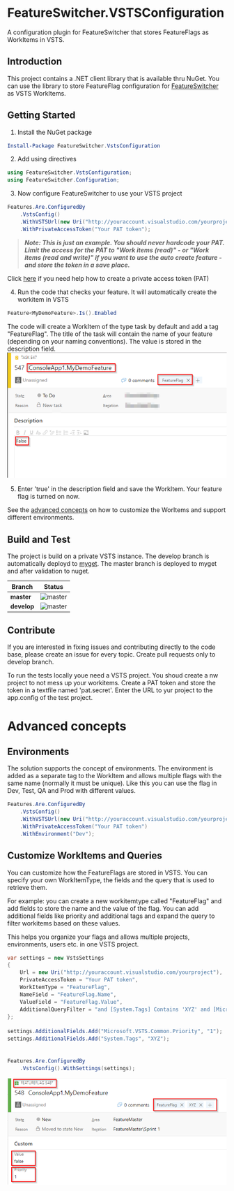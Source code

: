 # FeatureSwitcher.VSTSConfiguration
A configuration plugin for FeatureSwitcher that stores FeatureFlags as WorkItems in VSTS.

## Introduction 
This project contains a .NET client library that is available thru NuGet. You can use the library to store FeatureFlag configuration 
for [FeatureSwitcher](https://github.com/mexx/FeatureSwitcher) as VSTS WorkItems.

## Getting Started
1. Install the NuGet package 

```` powershell
Install-Package FeatureSwitcher.VstsConfiguration
````
2.	Add using directives
````csharp
using FeatureSwitcher.VstsConfiguration;
using FeatureSwitcher.Configuration;
````
3.  Now configure FeatureSwitcher to use your VSTS project
````csharp
Features.Are.ConfiguredBy
    .VstsConfig()
    .WithVSTSUrl(new Uri("http://youraccount.visualstudio.com/yourproject"))
    .WithPrivateAccessToken("Your PAT token");
````
> ***Note: This is just an example. You should never hardcode your PAT. Limit the access for the PAT to "Work items (read)" - or "Work items (read and write)" if you want to use the auto create feature - and store the token in a save place.***

Click [here](https://www.visualstudio.com/en-us/docs/setup-admin/team-services/use-personal-access-tokens-to-authenticate) if you need help 
how to create a private access token (PAT)

4.	Run the code that checks your feature. It will automatically create the workitem in VSTS
````csharp
Feature<MyDemoFeature>.Is().Enabled
````

The code will create a WorkItem of the type task by default and add a tag "FeatureFlag". The title of the task 
will contain the name of your feature (depending on your naming conventions). The value is stored in the description field.  
![default workitem](img/DefaultTask.png)

5.	Enter 'true' in the description field and save the WorkItem. Your feature flag is turned on now.

See the [advanced concepts](#Advanced-concepts) on how to customize the WorItems and support different environments.

## Build and Test
The project is build on a private VSTS instance. The develop branch is automatically deployd to [myget](https://www.myget.org/F/alegri/api/v3/index.json).
The master branch is deployed to myget and after validation to nuget.

|Branch|Status|
|---|---|
|**master**|![master](https://alegristg.visualstudio.com/_apis/public/build/definitions/83835c43-91b5-4f3c-a485-25afa16ffa03/46/badge)
|**develop**| ![master](https://alegristg.visualstudio.com/_apis/public/build/definitions/83835c43-91b5-4f3c-a485-25afa16ffa03/45/badge)|



## Contribute
If you are interested in fixing issues and contributing directly to the code base, 
please create an issue for every topic. Create pull requests only to develop branch.

To run the tests locally youe need a VSTS project. You shoud create a nw project to not mess up your workitems. 
Create a PAT token and store the token in a textfile named 'pat.secret'. Enter the URL to yur project to the app.config of
the test project.

# Advanced concepts
## Environments
The solution supports the concept of environments. The environment is added as a separate tag to the WorkItem and 
allows multiple flags with the same name (normally it must be unique). Like this you can use the flag in Dev, Test, QA and Prod with different values.


````csharp
Features.Are.ConfiguredBy
    .VstsConfig()
    .WithVSTSUrl(new Uri("http://youraccount.visualstudio.com/yourproject")
    .WithPrivateAccessToken("Your PAT token")
    .WithEnvironment("Dev");
````
## Customize WorkItems and Queries
You can customize how the FeatureFlags are stored in VSTS. You can specify your own WorkItemType, the fields and the query that is 
used to retrieve them.

For example: you can create a new workitemtype called "FeatureFlag" and add fields to store the name and the value of the flag. 
You can add additional fields like priority and additional tags and expand the query to filter workitems based on these values.

This helps you organize your flags and allows multiple projects, environments, users etc. in one VSTS project.

````csharp
var settings = new VstsSettings
{
    Url = new Uri("http://youraccount.visualstudio.com/yourproject"),
    PrivateAccessToken = "Your PAT token",
    WorkItemType = "FeatureFlag",
    NameField = "FeatureFlag.Name",
    ValueField = "FeatureFlag.Value",
    AdditionalQueryFilter = "and [System.Tags] Contains 'XYZ' and [Microsoft.VSTS.Common.Priority] = 1",
};

settings.AdditionalFields.Add("Microsoft.VSTS.Common.Priority", "1");
settings.AdditionalFields.Add("System.Tags", "XYZ");


Features.Are.ConfiguredBy
    .VstsConfig().WithSettings(settings);
````

![default workitem](img/CustomWorkItemType.png)
